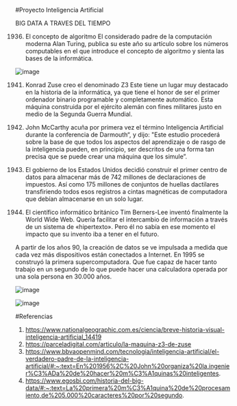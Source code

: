 #Proyecto Inteligencia Artificial


BIG DATA A TRAVES DEL TIEMPO 


1936. El concepto de algoritmo
El considerado padre de la computación moderna Alan Turing, publica su este año su artículo sobre los números computables en el que introduce el concepto de algoritmo
y sienta las bases de la informática.






![image](https://user-images.githubusercontent.com/67651082/222308090-9e1d17b8-2cda-495a-b8ad-6e4a7f0f1b7f.png)

1941. Konrad Zuse creo el denominado Z3
Este tiene un lugar muy destacado en la historia de la informática, ya que tiene el honor de ser el primer ordenador binario programable y completamente automático. Esta máquina construida por el ejército alemán con fines militares justo en medio de la Segunda Guerra Mundial.


1956. John McCarthy acuña por primera vez el término Inteligencia Artificial durante la conferencia de Darmouth“, y dijo: "Este estudio procederá sobre la base de que todos los aspectos del aprendizaje o de rasgo de la inteligencia pueden, en principio, ser descritos de una forma tan precisa que se puede crear una máquina que los simule”.

1965. El gobierno de los Estados Unidos decidió construir el primer centro de datos para almacenar más de 742 millones de declaraciones de impuestos. Así como 175 millones de conjuntos de huellas dactilares transfiriendo todos esos registros a cintas magnéticas de computadora que debían almacenarse en un solo lugar.

1989. El científico informático británico Tim Berners-Lee inventó finalmente la World Wide Web. Quería facilitar el intercambio de información a través de un sistema de «hipertexto». Pero él no sabía en ese momento el impacto que su invento iba a tener en el futuro.

A partir de los años 90, la creación de datos se ve impulsada a medida que cada vez más dispositivos están conectados a Internet. En 1995 se construyó la primera supercomputadora. Que fue capaz de hacer tanto trabajo en un segundo de lo que puede hacer una calculadora operada por una sola persona en 30.000 años.


![image](https://user-images.githubusercontent.com/94588467/222309194-40e4413f-0b63-4ae0-94e8-e564c9683276.png)


![image](https://user-images.githubusercontent.com/125932078/222309600-70a8c00d-f90b-4e3f-b1f1-6d80c536dff5.png)


#Referencias
1. https://www.nationalgeographic.com.es/ciencia/breve-historia-visual-inteligencia-artificial_14419
2. https://parceladigital.com/articulo/la-maquina-z3-de-zuse
3. https://www.bbvaopenmind.com/tecnologia/inteligencia-artificial/el-verdadero-padre-de-la-inteligencia-artificial/#:~:text=En%201956%2C%20John%20organiza%20la,ingenier%C3%ADa%20de%20hacer%20m%C3%A1quinas%20inteligentes.
4. https://www.egosbi.com/historia-del-big-data/#:~:text=La%20primera%20m%C3%A1quina%20de%20procesamiento,de%205.000%20caracteres%20por%20segundo.
